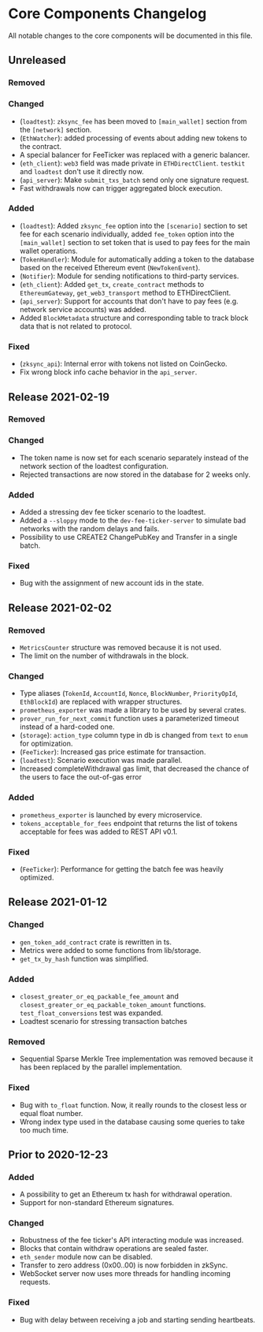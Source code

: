 # Core Components Changelog

All notable changes to the core components will be documented in this file.

## Unreleased

### Removed

### Changed

- (`loadtest`): `zksync_fee` has been moved to `[main_wallet]` section from the `[network]` section.
- (`EthWatcher`): added processing of events about adding new tokens to the contract.
- A special balancer for FeeTicker was replaced with a generic balancer.
- (`eth_client`): `web3` field was made private in `ETHDirectClient`. `testkit` and `loadtest` don't use it directly
  now.
- (`api_server`): Make `submit_txs_batch` send only one signature request.
- Fast withdrawals now can trigger aggregated block execution.

### Added

- (`loadtest`): Added `zksync_fee` option into the `[scenario]` section to set fee for each scenario individually, added
  `fee_token` option into the `[main_wallet]` section to set token that is used to pay fees for the main wallet
  operations.
- (`TokenHandler`): Module for automatically adding a token to the database based on the received Ethereum event
  (`NewTokenEvent`).
- (`Notifier`): Module for sending notifications to third-party services.
- (`eth_client`): Added `get_tx`, `create_contract` methods to `EthereumGateway`, `get_web3_transport` method to
  ETHDirectClient.
- (`api_server`): Support for accounts that don't have to pay fees (e.g. network service accounts) was added.
- Added `BlockMetadata` structure and corresponding table to track block data that is not related to protocol.

### Fixed

- (`zksync_api`): Internal error with tokens not listed on CoinGecko.
- Fix wrong block info cache behavior in the `api_server`.

## Release 2021-02-19

### Removed

### Changed

- The token name is now set for each scenario separately instead of the network section of the loadtest configuration.
- Rejected transactions are now stored in the database for 2 weeks only.

### Added

- Added a stressing dev fee ticker scenario to the loadtest.
- Added a `--sloppy` mode to the `dev-fee-ticker-server` to simulate bad networks with the random delays and fails.
- Possibility to use CREATE2 ChangePubKey and Transfer in a single batch.

### Fixed

- Bug with the assignment of new account ids in the state.

## Release 2021-02-02

### Removed

- `MetricsCounter` structure was removed because it is not used.
- The limit on the number of withdrawals in the block.

### Changed

- Type aliases (`TokenId`, `AccountId`, `Nonce`, `BlockNumber`, `PriorityOpId`, `EthBlockId`) are replaced with wrapper
  structures.
- `prometheus_exporter` was made a library to be used by several crates.
- `prover_run_for_next_commit` function uses a parameterized timeout instead of a hard-coded one.
- (`storage`): `action_type` column type in db is changed from `text` to `enum` for optimization.
- (`FeeTicker`): Increased gas price estimate for transaction.
- (`loadtest`): Scenario execution was made parallel.
- Increased completeWithdrawal gas limit, that decreased the chance of the users to face the out-of-gas error

### Added

- `prometheus_exporter` is launched by every microservice.
- `tokens_acceptable_for_fees` endpoint that returns the list of tokens acceptable for fees was added to REST API v0.1.

### Fixed

- (`FeeTicker`): Performance for getting the batch fee was heavily optimized.

## Release 2021-01-12

### Changed

- `gen_token_add_contract` crate is rewritten in ts.
- Metrics were added to some functions from lib/storage.
- `get_tx_by_hash` function was simplified.

### Added

- `closest_greater_or_eq_packable_fee_amount` and `closest_greater_or_eq_packable_token_amount` functions.
  `test_float_conversions` test was expanded.
- Loadtest scenario for stressing transaction batches

### Removed

- Sequential Sparse Merkle Tree implementation was removed because it has been replaced by the parallel implementation.

### Fixed

- Bug with `to_float` function. Now, it really rounds to the closest less or equal float number.
- Wrong index type used in the database causing some queries to take too much time.

## Prior to 2020-12-23

### Added

- A possibility to get an Ethereum tx hash for withdrawal operation.
- Support for non-standard Ethereum signatures.

### Changed

- Robustness of the fee ticker's API interacting module was increased.
- Blocks that contain withdraw operations are sealed faster.
- `eth_sender` module now can be disabled.
- Transfer to zero address (0x00..00) is now forbidden in zkSync.
- WebSocket server now uses more threads for handling incoming requests.

### Fixed

- Bug with delay between receiving a job and starting sending heartbeats.
